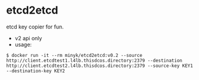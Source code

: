 etcd2etcd
=========
etcd key copier for fun.
* v2 api only
* usage:
```
$ docker run -it --rm minyk/etcd2etcd:v0.2 --source http://client.etcdtest1.l4lb.thisdcos.directory:2379 --destination http://client.etcdtest2.l4lb.thisdcos.directory:2379 --source-key KEY1 --destination-key KEY2
```
